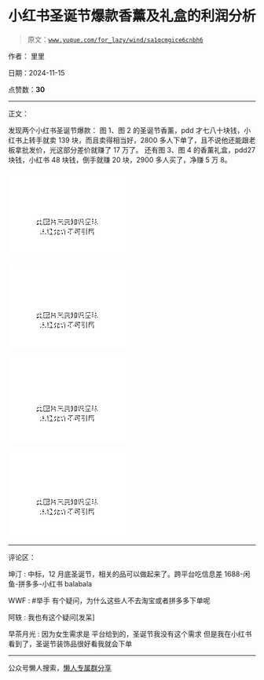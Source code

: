 # 小红书圣诞节爆款香薰及礼盒的利润分析

> 原文：[`www.yuque.com/for_lazy/wind/sa1qcmgice6cnbh6`](https://www.yuque.com/for_lazy/wind/sa1qcmgice6cnbh6)

作者： 里里

日期：2024-11-15

点赞数：**30**

* * *

正文：

发现两个小红书圣诞节爆款：
图 1、图 2 的圣诞节香薰，pdd 才七八十块钱，小红书上转手就卖 139 块，而且卖得相当好，2800 多人下单了，且不说他还能跟老板拿批发价，光这部分差价就赚了 17 万了。
还有图 3、图 4 的香薰礼盒，pdd27 块钱，小红书 48 块钱，倒手就赚 20 块，2900 多人买了，净赚 5 万 8。

![](img/70175ccf193e4fc468172d4e4eda734f.png "None")

![](img/be5bc0cbfa55a0176e08d6276cf089e3.png "None")

![](img/4de8f172479c68c0693e0bdbf00c73d7.png "None")

![](img/08c34790d9d38d95f4231465c7505b47.png "None")

* * *

评论区：

坤汀 : 中标，12 月底圣诞节，相关的品可以做起来了。跨平台吃信息差 1688-闲鱼-拼多多-小红书 balabala

WWF : #举手 有个疑问，为什么这些人不去淘宝或者拼多多下单呢

阿轶 : 我也有这个疑问[发呆]

早茶月光 : 因为女生需求是 平台给到的，圣诞节我没有这个需求 但是我在小红书看到了，圣诞节装饰品很好看我就会下单

* * *

公众号懒人搜索，[懒人专属群分享](https://lazybook.fun/#/blog/group)